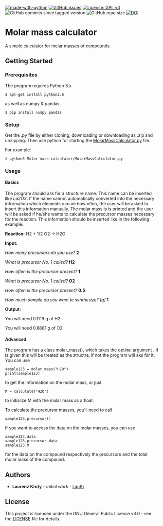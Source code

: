 [![made-with-python](https://img.shields.io/badge/Made%20with-Python-1f425f.svg)](https://www.python.org/) [![GitHub issues](https://img.shields.io/github/issues/LauKr/Molar-mass-calculator)](https://GitHub.com/LauKr/Molar-mass-calculator/issues/) [![License: GPL v3](https://img.shields.io/badge/License-GPLv3-blue.svg)](LICENSE) ![GitHub commits since tagged version](https://img.shields.io/github/commits-since/LauKr/Molar-mass-calculator/v0.1) ![GitHub repo size](https://img.shields.io/github/repo-size/LauKr/Molar-mass-calculator)  [![DOI](https://zenodo.org/badge/DOI/10.5281/zenodo.3970137.svg)](https://doi.org/10.5281/zenodo.3970137)

# Molar mass calculator
 A simple calculator for molar masses of compounds.

## Getting Started

### Prerequisites

The program requires Python 3.x
```
$ apt-get install python3.6
```
as well as numpy & pandas
```
$ pip install numpy pandas
```

### Setup

Get the .py file by either cloning, downloading or downloading as .zip and unzipping.
Then use python for starting the [MolarMassCalculator.py](MolarMassCalculator.py) file.

For example:
```
$ python3 Molar-mass-calculator/MolarMassCalculator.py
```

### Usage

#### Basics
The program should ask for a structure name. This name can be inserted like _La2O3_. If the name cannot automatically converted into the necessary information which elements occure how often, the user will be asked to insert this information manually.
The molar mass is is printed and the user will be asked if he/she wants to calculate the precursor masses necessary for the reaction.
This information should be inserted like in the following example:

**Reaction:** H2 + 1/2 O2 -> H2O

**Input:**

_How many precursors do you use?_ **2**

_What is precursor No. 1 called?_ **H2**

_How often is the precursor present?_ **1**

_What is precursor No. 1 called?_ **O2**

_How often is the precursor present?_ **0.5**

_How much sample do you want to synthesize? [g]_ **1**

**Output:**

You will need 0.1119 g of H2

You will need 0.8881 g of O2


#### Advanced

The program has a class molar_mass(), which takes the optinal argument <name>. If <name> is given this will be treated as the structre, if not the program will aks for it.
You can use
 ```
 sample123 = molar_mass("H2O")
 print(sample123)
 ```
 to get the information on the molar mass, or just 
 ```
 M = calculate("H2O")
 ```
 to initialize M with the molar mass as a float.
 
 To calculate the precursor masses, you'll need to call
 ```
 sample123.precursor()
 ```
 
 If you want to access the data on the molar masses, you can use
 ```
 sample123.data
 sample123.precursor_data
 sample123.M
 ```
 for the data on the compound respectively the precursors and the total molar mass of the compound.

## Authors

* **Laurenz Kruty** - *Initial work* - [LauKr](https://github.com/LauKr)

## License

This project is licensed under the GNU General Public License v3.0 - see the [LICENSE](LICENSE) file for details.
